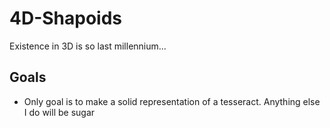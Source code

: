 # 4D-Shapoids
Existence in 3D is so last millennium...

## Goals

- Only goal is to make a solid representation of a tesseract. Anything else I do will be sugar